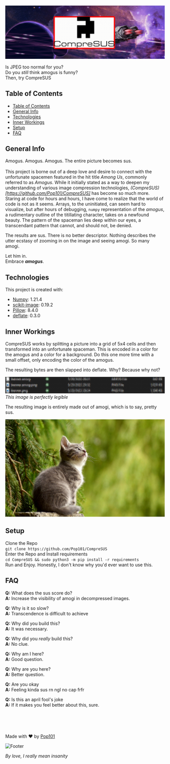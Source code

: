![Banner](.github/banner.amog.png)

Is JPEG too normal for you? \
Do you *still* think amogus is funny? \
Then, try CompreSUS

## Table of Contents
- [Table of Contents](#table-of-contents)
- [General Info](#general-info)
- [Technologies](#technologies)
- [Inner Workings](#inner-workings)
- [Setup](#setup)
- [FAQ](#faq)

## General Info
Amogus. Amogus. Amogus. The entire picture becomes sus. \
\
This project is borne out of a deep love and desire to connect with the unfortunate spacemen featured in the hit title *Among Us*, commonly referred to as *Amogus*.
While it initially stated as a way to deepen my understanding of various image compression technologies, *(CompreSUS)[https://github.com/Pop101/CompreSUS]* has become so much more.
Staring at code for hours and hours, I have come to realize that the world of code is not as it seems.
Arrays, to the uninitiated, can seem hard to visualize, but after hours of debugging, `numpy` representation of the *amogus*, a rudimentary outline of the titillating character, takes on a newfound beauty.
The pattern of the spaceman lies deep within our eyes, a transcendant pattern that cannot, and should not, be denied.

The results are sus. There is no better descriptor. Nothing describes the utter ecstasy of zooming in on the image and seeing amogi. So many amogi.

Let him in. \
Embrace ***amogus***.

## Technologies
This project is created with:
- [Numpy](https://numpy.org/): 1.21.4
- [scikit-image](https://scikit-image.org/): 0.19.2
- [Pillow](https://github.com/python-pillow/Pillow): 8.4.0
- [deflate](https://github.com/dcwatson/deflate): 0.3.0

## Inner Workings
CompreSUS works by splitting a picture into a grid of 5x4 cells and then transformed into an unfortunate spaceman. This is encoded in a color for the amogus and a color for a background. Do this one more time with a small offset, only encoding the color of the amogus.

The resulting bytes are then slapped into deflate. Why? Because why not?

![Size Comparison](.github/sizes.amog.png) \
*This image is perfectly legible*

The resulting image is entirely made out of amogi, which is to say, pretty sus.

![Cat](.github/cat.amog.png)

## Setup
Clone the Repo \
```git clone https://github.com/Pop101/CompreSUS``` \
Enter the Repo and Install requirements \
```cd CompreSUS && sudo python3 -m pip install -r requirements``` \
Run and Enjoy. Honestly, I don't know why you'd ever want to use this.

## FAQ
**Q:** What does the sus score do? \
**A:** Increase the visibility of amogi in decompressed images.

**Q:** Why is it so slow? \
**A:** Transcendence is difficult to achieve

**Q:** Why did you build this? \
**A:** It was necessary.

**Q:** Why did you *really* build this? \
**A:** No clue.

**Q:** Why am I here? \
**A:** Good question.

**Q:** Why are you here? \
**A:** Better question.

**Q:** Are you okay \
**A:** Feeling kinda sus rn ngl no cap frfr

**Q:** Is this an april fool's joke \
**A:** If it makes you feel better about this, sure.


\
\
\
\
Made with ❤️ by [Pop101](https://github.com/Pop101/)

![Footer](.github/sus.amog.png)

*By love, I really mean insanity*